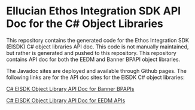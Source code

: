 # Ellucian Ethos Integration SDK API Doc for the C# Object Libraries

This repository contains the generated code for the Ethos Integration SDK (EISDK) C# object libraries API doc.  This code is not manually maintained, but rather is generated and pushed to this repository.  This repository contains API doc for both the EEDM and Banner BPAPI object libraries.

The Javadoc sites are deployed and available through Github pages.  The following links are for the API doc sites for the EISDK C# object libraries:

[C# EISDK Object Library API Doc for Banner BPAPIs](https://ellucian-developer.github.io/integration-sdk-objects-csharp-doc/Bpapi/Ban/)

[C# EISDK Object Library API Doc for EEDM APIs](https://ellucian-developer.github.io/integration-sdk-objects-csharp-doc/Eedm/)
